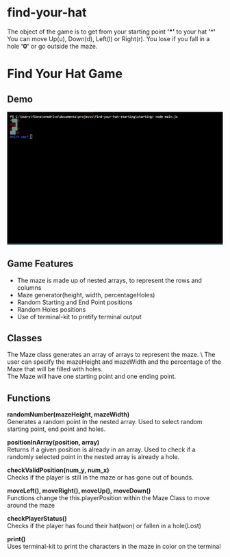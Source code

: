 # find-your-hat
The object of the game is to get from your starting point __'*'__ to your hat **'^'** \
You can move Up(u), Down(d), Left(l) or Right(r).
You lose if you fall in a hole **'0'** or go outside the maze.

# Find Your Hat Game
## Demo
![Find Your Hat Demo](mazedemo.gif)
## Game Features
- The maze is made up of nested arrays, to represent the rows and columns
- Maze generator(height, width, percentageHoles)
- Random Starting and End Point positions
- Random Holes positions
- Use of terminal-kit to pretify terminal output 
## Classes
The Maze class generates an array of arrays to represent the maze. \ 
The user can specify the mazeHeight and mazeWidth and the percentage of the Maze that will be filled with holes. \
The Maze will have one starting point and one ending point.   
## Functions
__randomNumber(mazeHeight, mazeWidth)__ \
Generates a random point in the nested array. Used to select random starting point, end point and holes. 

__positionInArray(position, array)__ \
Returns if a given position is already in an array. Used to check if a randomly selected point in the nested array is already a hole. 

__checkValidPosition(num_y, num_x)__\
Checks if the player is still in the maze or has gone out of bounds. 

__moveLeft(), moveRight(), moveUp(), moveDown()__ \
Functions change the this.playerPosition within the Maze Class to move around the maze

__checkPlayerStatus()__\
Checks if the player has found their hat(won) or fallen in a hole(Lost) 

__print()__\
Uses terminal-kit to print the characters in the maze in color on the terminal 



